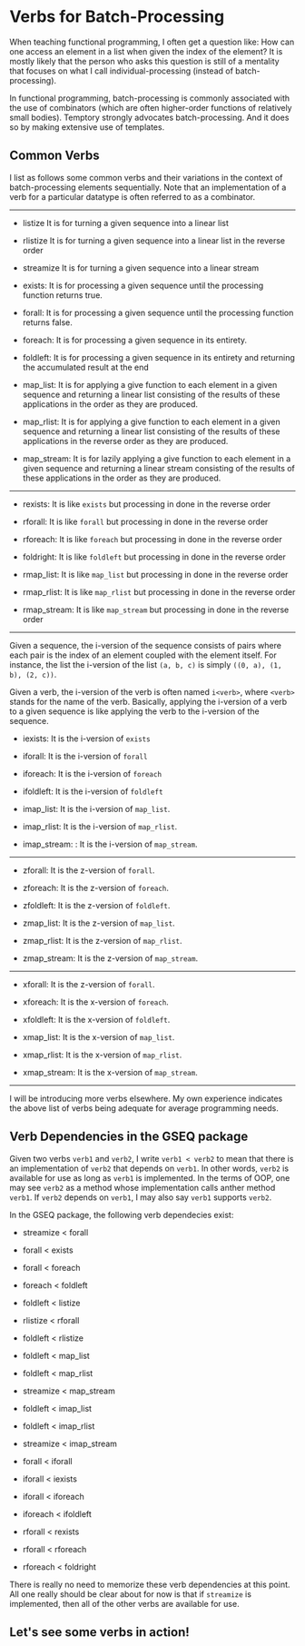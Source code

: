 # Verbs for Batch-Processing

When teaching functional programming, I often get a question like:
How can one access an element in a list when given the index of the
element? It is mostly likely that the person who asks this question
is still of a mentality that focuses on what I call individual-processing
(instead of batch-processing). 

In functional programming, batch-processing is commonly associated with
the use of combinators (which are often higher-order functions of relatively
small bodies). Temptory strongly advocates batch-processing. And it does so
by making extensive use of templates.

  
## Common Verbs

I list as follows some common verbs and their variations in the
context of batch-processing elements sequentially. Note that an
implementation of a verb for a particular datatype is often referred
to as a combinator.

------

* listize
  It is for turning a given sequence into a linear list
* rlistize
  It is for turning a given sequence into a linear list
  in the reverse order
* streamize
  It is for turning a given sequence into a linear stream
  
* exists:
  It is for processing a given sequence
  until the processing function returns true.
* forall:
  It is for processing a given sequence
  until the processing function returns false.

* foreach:
  It is for processing a given sequence in its entirety.
  
* foldleft:
  It is for processing a given sequence in its entirety and returning
  the accumulated result at the end
  
* map_list: It is for applying a give function to each element in a
  given sequence and returning a linear list consisting of the results
  of these applications in the order as they are produced.
  
* map_rlist: It is for applying a give function to each element in a
  given sequence and returning a linear list consisting of the results
  of these applications in the reverse order as they are produced.

* map_stream:
  It is for lazily applying a give function to each element in a given
  sequence and returning a linear stream consisting of the results of
  these applications in the order as they are produced.

------

* rexists:
  It is like `exists` but processing in done in the reverse order
* rforall:
  It is like `forall` but processing in done in the reverse order
* rforeach:
  It is like `foreach` but processing in done in the reverse order
* foldright:
  It is like `foldleft` but processing in done in the reverse order

* rmap_list:
  It is like `map_list` but processing in done in the reverse order
* rmap_rlist:
  It is like `map_rlist` but processing in done in the reverse order
* rmap_stream:
  It is like `map_stream` but processing in done in the reverse order

------

Given a sequence, the i-version of the sequence consists of pairs
where each pair is the index of an element coupled with the element
itself. For instance, the list the i-version of the list `(a, b, c)`
is simply `((0, a), (1, b), (2, c))`.

Given a verb, the i-version of the verb is often named `i<verb>`,
where `<verb>` stands for the name of the verb.  Basically, applying
the i-version of a verb to a given sequence is like applying the verb
to the i-version of the sequence.

* iexists: It is the i-version of `exists`
* iforall: It is the i-version of `forall`
* iforeach: It is the i-version of `foreach`
* ifoldleft: It is the i-version of `foldleft`

* imap_list: It is the i-version of `map_list`.
* imap_rlist: It is the i-version of `map_rlist`.
* imap_stream: : It is the i-version of `map_stream`.

------

* zforall: It is the z-version of `forall`.  
* zforeach: It is the z-version of `foreach`.
* zfoldleft: It is the z-version of `foldleft`.

* zmap_list: It is the z-version of `map_list`.
* zmap_rlist: It is the z-version of `map_rlist`.
* zmap_stream: It is the z-version of `map_stream`.

------

* xforall: It is the z-version of `forall`.    
* xforeach: It is the x-version of `foreach`.
* xfoldleft: It is the x-version of `foldleft`.

* xmap_list: It is the x-version of `map_list`.
* xmap_rlist: It is the x-version of `map_rlist`.
* xmap_stream: It is the x-version of `map_stream`.

------

I will be introducing more verbs elsewhere. My own experience
indicates the above list of verbs being adequate for average
programming needs.

## Verb Dependencies in the GSEQ package

Given two verbs `verb1` and `verb2`, I write `verb1 < verb2` to mean
that there is an implementation of `verb2` that depends on `verb1`. In
other words, `verb2` is available for use as long as `verb1` is
implemented. In the terms of OOP, one may see `verb2` as a method
whose implementation calls anther method `verb1`.  If `verb2` depends
on `verb1`, I may also say `verb1` supports `verb2`.

In the GSEQ package, the following verb dependecies exist:

* streamize < forall

* forall < exists
* forall < foreach 
* foreach < foldleft
* foldleft < listize

* rlistize < rforall
* foldleft < rlistize  

* foldleft < map_list
* foldleft < map_rlist
* streamize < map_stream

* foldleft < imap_list
* foldleft < imap_rlist
* streamize < imap_stream

* forall < iforall
* iforall < iexists
* iforall < iforeach
* iforeach < ifoldleft

* rforall < rexists
* rforall < rforeach
* rforeach < foldright

There is really no need to memorize these verb dependencies at this
point.  All one really should be clear about for now is that if
`streamize` is implemented, then all of the other verbs are available
for use.

## Let's see some verbs in action!

